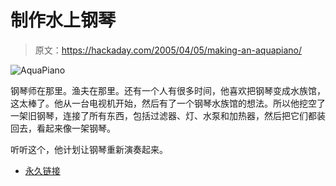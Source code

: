 # 制作水上钢琴

> 原文：<https://hackaday.com/2005/04/05/making-an-aquapiano/>

![AquaPiano](img/745129c7d320bbe4174de981aa2da0d5.png)

钢琴师在那里。渔夫在那里。还有一个人有很多时间，他喜欢把钢琴变成水族馆，这太棒了。他从一台电视机开始，然后有了一个钢琴水族馆的想法。所以他挖空了一架旧钢琴，连接了所有东西，包括过滤器、灯、水泵和加热器，然后把它们都装回去，看起来像一架钢琴。

听听这个，他计划让钢琴重新演奏起来。

*   [永久链接](http://www.errthum.com/troy/aquiano/)
